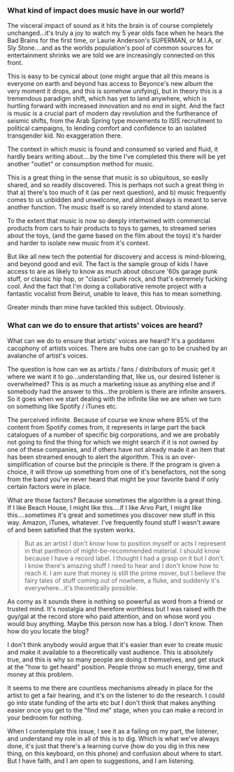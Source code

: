 ### What kind of impact does music have in our world?

The visceral impact of sound as it hits the brain is of course completely unchanged...it's truly a joy to watch my 5 year olds face when he hears the Bad Brains for the first time, or Laurie Anderson's SUPERMAN, or M.I.A, or Sly Stone....and as the worlds population's pool of common sources for entertainment shrinks we are told we are increasingly connected on this front.

This is easy to be cynical about (one might argue that all this means is everyone on earth and beyond has access to Beyonce's new album the very moment it drops, and this is somehow unifying), but in theory this is a tremendous paradigm shift, which has yet to land anywhere, which is hurtling forward with increased innovation and no end in sight. And the fact is music is a crucial part of modern day revolution and the furtherance of seismic shifts, from the Arab Spring type movements to ISIS recruitment to political campaigns, to lending comfort and confidence to an isolated transgender kid. No exaggeration there.

The context in which music is found and consumed so varied and fluid, it hardly bears writing about....by the time I've completed this there will be yet another "outlet" or consumption method for music.

This is a great thing in the sense that music is so ubiquitous, so easily shared, and so readily discovered. This is perhaps not such a great thing in that a) there's too much of it (as per next question), and b) music frequently comes to us unbidden and unwelcome, and almost always is meant to serve another function. The music itself is so rarely intended to stand alone.

To the extent that music is now so deeply intertwined with commercial products from cars to hair products to toys to games, to streamed series about the toys, (and the game based on the film about the toys) it's harder and harder to isolate new music from it's context.

But like all new tech the potential for discovery and access is mind-blowing, and beyond good and evil. The fact is the sample group of kids I have access to are as likely to know as much about obscure '60s garage punk stuff, or classic hip hop, or "classic" punk rock, and that's extremely fucking cool. And the fact that I'm doing a collaborative remote project with a fantastic vocalist from Beirut, unable to leave, this has to mean something.

Greater minds than mine have tackled this subject. Obviously.

### What can we do to ensure that artists' voices are heard?

What can we do to ensure that artists' voices are heard?
It's a goddamn cacophony of artists voices. There are hubs one can go to be crushed by an avalanche of artist's voices.

The question is how can we as artists / fans / distributors of music get it where we want it to go...understanding that, like us, our desired listener is overwhelmed? This is as much a marketing issue as anything else and if somebody had the answer to this...the problem is there are infinite answers. So it goes when we start dealing with the infinite like we are when we turn on something like Spotify / iTunes etc.

The perceived infinite. Because of course we know where 85% of the content from Spotify comes from, it represents in large part the back catalogues of a number of specific big corporations, and we are probably not going to find the thing for which we might search if it is not owned by one of these companies, and if others have not already made it an item that has been streamed enough to alert the algorithm. This is an over-simplification of course but the principle is there. If the program is given a choice, it will throw up something from one of it's benefactors, not the song from the band you've never heard that might be your favorite band if only certain factors were in place.


What are those factors? Because sometimes the algorithm is a great thing. If I like Beach House, I might like this....if I like Arvo Part, I might like this....sometimes it's great and sometimes you discover new stuff in this way. Amazon, iTunes, whatever. I've frequently found stuff I wasn't aware of and been satisfied that the system works.

>But as an artist I don't know how to position myself or acts I represent in that pantheon of might-be-recommended material. I should know because I have a record label. I thought I had a grasp on it but I don't. I know there's amazing stuff I need to hear and I don't know how to reach it. I am sure that money is still the prime mover, but I believe the fairy tales of stuff coming out of nowhere, a fluke, and suddenly it's everywhere...it's theoretically possible.

As corny as it sounds there is nothing so powerful as word from a friend or trusted mind. It's nostalgia and therefore worthless but I was raised with the guy/gal at the record store who paid attention, and on whose word you would buy anything. Maybe this person now has a blog. I don't know. Then how do you locate the blog?

I don't think anybody would argue that it's easier than ever to create music and make it available to a theoretically vast audience. This is absolutely true, and this is why so many people are doing it themselves, and get stuck at the "how to get heard" position. People throw so much energy, time and money at this problem.

It seems to me there are countless mechanisms already in place for the artist to get a fair hearing, and it's on the listener to do the research. I could go into state funding of the arts etc but I don't think that makes anything easier once you get to the "find me" stage, when you can make a record in your bedroom for nothing.

When I contemplate this issue, I see it as a failing on my part, the listener, and understand my role in all of this is to dig. Which is what we've always done, it's just that there's a learning curve (how do you dig in this new thing, on this keyboard, on this phone) and confusion about where to start. But I have faith, and I am open to suggestions, and I am listening.
